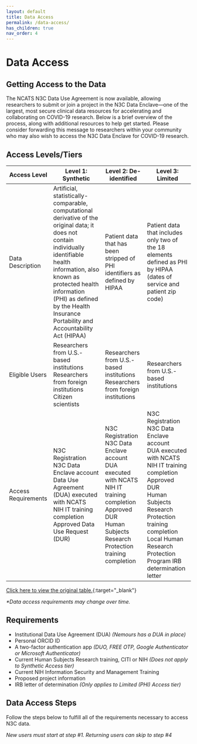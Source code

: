 ```yaml
---
layout: default
title: Data Access
permalink: /data-access/
has_children: true
nav_order: 4
---
```


# Data Access

## Getting Access to the Data
The NCATS N3C Data Use Agreement is now available, allowing researchers to submit or join a project in the N3C Data Enclave—one of the largest, most secure clinical data resources for accelerating and collaborating on COVID-19 research. Below is a brief overview of the process, along with additional resources to help get started. Please consider forwarding this message to researchers within your community who may also wish to access the N3C Data Enclave for COVID-19 research.

## Access Levels/Tiers

| Access Level        | Level 1: Synthetic                                                                                                                                                                                                                                                                    | Level 2: De-identified                                                                                                                                                                         | Level 3: Limited                                                                                                                                                                                                                                                      |
|---------------------|---------------------------------------------------------------------------------------------------------------------------------------------------------------------------------------------------------------------------------------------------------------------------------------|------------------------------------------------------------------------------------------------------------------------------------------------------------------------------------------------|-----------------------------------------------------------------------------------------------------------------------------------------------------------------------------------------------------------------------------------------------------------------------|
| Data Description    | Artificial, statistically-comparable, computational derivative of the original data; it does not contain individually identifiable health information, also known as protected health information (PHI) as defined by the Health Insurance Portability and Accountability Act (HIPAA) | Patient data that has been stripped of PHI identifiers as defined by HIPAA                                                                                                                     | Patient data that includes only two of the 18 elements defined as PHI by HIPAA (dates of service and patient zip code)                                                                                                                                                |
| Eligible Users      | Researchers from U.S.-based institutions<br /> Researchers from foreign institutions<br /> Citizen scientists                                                                                                                                                                         | Researchers from U.S.-based institutions<br /> Researchers from foreign institutions                                                                                                           | Researchers from U.S.-based institutions                                                                                                                                                                                                                              |
| Access Requirements | N3C Registration<br /> N3C Data Enclave account<br /> Data Use Agreement (DUA) executed with NCATS<br /> NIH IT training completion<br /> Approved Data Use Request (DUR)                                                                                                             | N3C Registration<br /> N3C Data Enclave account<br /> DUA executed with NCATS<br /> NIH IT training completion<br /> Approved DUR<br /> Human Subjects Research Protection training completion | N3C Registration<br /> N3C Data Enclave account<br /> DUA executed with NCATS<br /> NIH IT training completion<br /> Approved DUR<br /> Human Subjects Research Protection training completion<br /> Local Human Research Protection Program IRB determination letter |

[Click here to view the original table.](https://covid.cd2h.org/N3C_governance#access_requirements){:target="_blank"}

_\*Data access requirements may change over time._

## Requirements
* Institutional Data Use Agreement (DUA) *(Nemours has a DUA in place)*
* Personal ORCID ID
* A two-factor authentication app *(DUO, FREE OTP, Google Authenticator or Microsoft Authenticator)*
* Current Human Subjects Research training, CITI or NIH *(Does not apply to Synthetic Access tier)*
* Current NIH Information Security and Management Training
* Proposed project information
* IRB letter of determination *(Only applies to Limited (PHI) Access tier)*

## Data Access Steps
Follow the steps below to fulfill all of the requirements necessary to access N3C data.

*New users must start at step #1. Returning users can skip to step #4*
